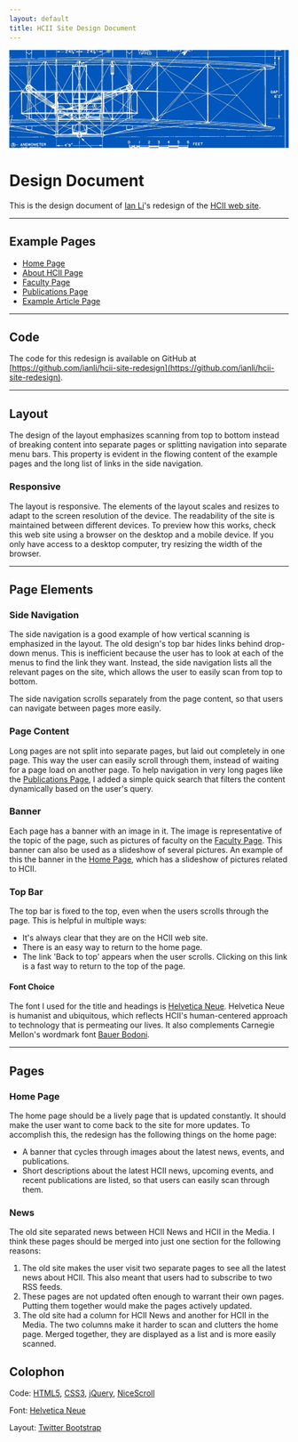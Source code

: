 ```yaml
---
layout: default
title: HCII Site Design Document
---
```


<div id="content-banner">
  <img src="img/banners/blueprint.jpg" />
</div>

Design Document
===============

This is the design document of [Ian Li](http://ianli.com)'s redesign of the [HCII web site](http://www.hcii.cmu.edu).

<hr class="space" />

Example Pages
-------------

* [Home Page](index.html)
* [About HCII Page](about.html)
* [Faculty Page](faculty.html)
* [Publications Page](publications.html)
* [Example Article Page](article.html)

<hr class="space" />

Code
----

The code for this redesign is available on GitHub at [https://github.com/ianli/hcii-site-redesign](https://github.com/ianli/hcii-site-redesign).

<hr class="space" />

Layout
------

The design of the layout emphasizes scanning from top to bottom instead of breaking content into separate pages or splitting navigation into separate menu bars. This property is evident in the flowing content of the example pages and the long list of links in the side navigation.

### Responsive

The layout is responsive. The elements of the layout scales and resizes to adapt to the screen resolution of the device. The readability of the site is maintained between different devices. To preview how this works, check this web site using a browser on the desktop and a mobile device. If you only have access to a desktop computer, try resizing the width of the browser.

<hr class="space" />

Page Elements
-------------

### Side Navigation

The side navigation is a good example of how vertical scanning is emphasized in the layout. The old design's top bar hides links behind drop-down menus. This is inefficient because the user has to look at each of the menus to find the link they want. Instead, the side navigation lists all the relevant pages on the site, which allows the user to easily scan from top to bottom.

The side navigation scrolls separately from the page content, so that users can navigate between pages more easily.

### Page Content

Long pages are not split into separate pages, but laid out completely in one page. This way the user can easily scroll through them, instead of waiting for a page load on another page. To help navigation in very long pages like the [Publications Page](publications.html), I added a simple quick search that filters the content dynamically based on the user's query.

### Banner

Each page has a banner with an image in it. The image is representative of the topic of the page, such as pictures of faculty on the [Faculty Page](faculty.html). This banner can also be used as a slideshow of several pictures. An example of this the banner in the [Home Page](index.html), which has a slideshow of pictures related to HCII.

### Top Bar

The top bar is fixed to the top, even when the users scrolls through the page. This is helpful in multiple ways:

- It's always clear that they are on the HCII web site.
- There is an easy way to return to the home page.
- The link 'Back to top' appears when the user scrolls. Clicking on this link is a fast way to return to the top of the page.

#### Font Choice

The font I used for the title and headings is [Helvetica Neue](http://en.wikipedia.org/wiki/Helvetica#Neue_Helvetica_.281983.29).
Helvetica Neue is humanist and ubiquitous, which reflects HCII's human-centered approach to technology that is permeating our lives.
It also complements Carnegie Mellon's wordmark font [Bauer Bodoni](http://en.wikipedia.org/wiki/Bodoni).

<hr class="space" />

Pages
-----

### Home Page

The home page should be a lively page that is updated constantly. It should make the user want to come back to the site for more updates. To accomplish this, the redesign has the following things on the home page:

- A banner that cycles through images about the latest news, events, and publications.
- Short descriptions about the latest HCII news, upcoming events, and recent publications are listed, so that users can easily scan through them.

### News

The old site separated news between HCII News and HCII in the Media. I think these pages should be merged into just one section for the following reasons:

1. The old site makes the user visit two separate pages to see all the latest news about HCII. This also meant that users had to subscribe to two RSS feeds.
2. These pages are not updated often enough to warrant their own pages. Putting them together would make the pages actively updated.
3. The old site had a column for HCII News and another for HCII in the Media. The two columns make it harder to scan and clutters the home page. Merged together, they are displayed as a list and is more easily scanned.


Colophon
--------

Code:
[HTML5](http://en.wikipedia.org/wiki/HTML5),
[CSS3](http://en.wikipedia.org/wiki/CSS3#CSS3),
[jQuery](http://jquery.com/),
[NiceScroll](http://code.google.com/p/jquery-nicescroll/)

Font:
[Helvetica Neue](http://en.wikipedia.org/wiki/Helvetica#Neue_Helvetica_.281983.29)

Layout:
[Twitter Bootstrap](http://twitter.github.com/bootstrap/)